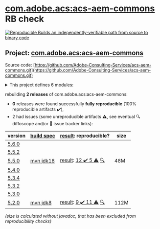 [com.adobe.acs:acs-aem-commons](https://search.maven.org/artifact/com.adobe.acs/acs-aem-commons/) RB check
=======

[![Reproducible Builds](https://reproducible-builds.org/images/logos/rb.svg) an independently-verifiable path from source to binary code](https://reproducible-builds.org/)

## Project: [com.adobe.acs:acs-aem-commons](https://search.maven.org/artifact/com.adobe.acs/acs-aem-commons/)

Source code: [https://github.com/Adobe-Consulting-Services/acs-aem-commons.git](https://github.com/Adobe-Consulting-Services/acs-aem-commons.git)

<details><summary>This project defines 6 modules:</summary>

* [com.adobe.acs:acs-aem-commons](https://search.maven.org/artifact/com.adobe.acs/acs-aem-commons/)
* [com.adobe.acs:acs-aem-commons-bundle](https://search.maven.org/artifact/com.adobe.acs/acs-aem-commons-bundle/)
* [com.adobe.acs:acs-aem-commons-content](https://search.maven.org/artifact/com.adobe.acs/acs-aem-commons-content/)
* [com.adobe.acs:acs-aem-commons-oakpal-checks](https://search.maven.org/artifact/com.adobe.acs/acs-aem-commons-oakpal-checks/)
* [com.adobe.acs:acs-aem-commons-ui.apps](https://search.maven.org/artifact/com.adobe.acs/acs-aem-commons-ui.apps/)
* [com.adobe.acs:acs-aem-commons-ui.content](https://search.maven.org/artifact/com.adobe.acs/acs-aem-commons-ui.content/)
</details>

rebuilding **2 releases** of com.adobe.acs:acs-aem-commons:
- **0** releases were found successfully **fully reproducible** (100% reproducible artifacts :heavy_check_mark:),
- 2 had issues (some unreproducible artifacts :warning:, see eventual :mag: diffoscope and/or :memo: issue tracker links):

| version | [build spec](/BUILDSPEC.md) | [result](https://reproducible-builds.org/docs/jvm/): reproducible? | size |
| -- | --------- | ------ | -- |
| [5.6.0](https://search.maven.org/artifact/com.adobe.acs/acs-aem-commons/5.6.0/pom) | | | |
| [5.5.2](https://search.maven.org/artifact/com.adobe.acs/acs-aem-commons/5.5.2/pom) | | | |
| [5.5.0](https://search.maven.org/artifact/com.adobe.acs/acs-aem-commons/5.5.0/pom) | [mvn jdk18](acs-aem-commons-5.5.0.buildspec) | [result](acs-aem-commons-5.5.0.buildinfo): [12 :heavy_check_mark:  5 :warning:](acs-aem-commons-5.5.0.buildcompare) [:mag:](acs-aem-commons-5.5.0.diffoscope) | 48M |
| [5.4.0](https://search.maven.org/artifact/com.adobe.acs/acs-aem-commons/5.4.0/pom) | | | |
| [5.3.4](https://search.maven.org/artifact/com.adobe.acs/acs-aem-commons/5.3.4/pom) | | | |
| [5.3.2](https://search.maven.org/artifact/com.adobe.acs/acs-aem-commons/5.3.2/pom) | | | |
| [5.3.0](https://search.maven.org/artifact/com.adobe.acs/acs-aem-commons/5.3.0/pom) | | | |
| [5.2.0](https://search.maven.org/artifact/com.adobe.acs/acs-aem-commons/5.2.0/pom) | [mvn jdk8](acs-aem-commons-5.2.0.buildspec) | [result](acs-aem-commons-5.2.0.buildinfo): [9 :heavy_check_mark:  11 :warning:](acs-aem-commons-5.2.0.buildcompare) [:mag:](acs-aem-commons-5.2.0.diffoscope) | 112M |

<i>(size is calculated without javadoc, that has been excluded from reproducibility checks)</i>
